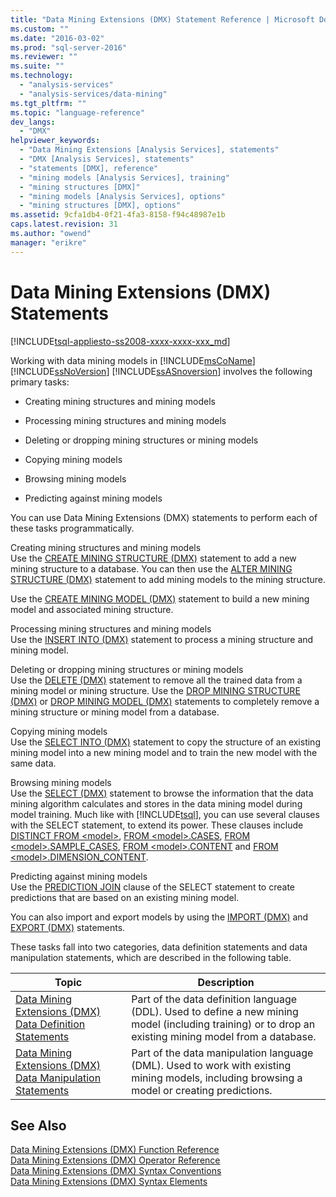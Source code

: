```yaml
---
title: "Data Mining Extensions (DMX) Statement Reference | Microsoft Docs"
ms.custom: ""
ms.date: "2016-03-02"
ms.prod: "sql-server-2016"
ms.reviewer: ""
ms.suite: ""
ms.technology: 
  - "analysis-services"
  - "analysis-services/data-mining"
ms.tgt_pltfrm: ""
ms.topic: "language-reference"
dev_langs: 
  - "DMX"
helpviewer_keywords: 
  - "Data Mining Extensions [Analysis Services], statements"
  - "DMX [Analysis Services], statements"
  - "statements [DMX], reference"
  - "mining models [Analysis Services], training"
  - "mining structures [DMX]"
  - "mining models [Analysis Services], options"
  - "mining structures [DMX], options"
ms.assetid: 9cfa1db4-0f21-4fa3-8158-f94c48987e1b
caps.latest.revision: 31
ms.author: "owend"
manager: "erikre"
---
```

# Data Mining Extensions (DMX) Statements
[!INCLUDE[tsql-appliesto-ss2008-xxxx-xxxx-xxx_md](../database-engine/configure/windows/includes/tsql-appliesto-ss2008-xxxx-xxxx-xxx-md.md)]

  Working with data mining models in [!INCLUDE[msCoName](../advanced-analytics/r-services/tutorials/includes/msconame-md.md)] [!INCLUDE[ssNoVersion](../advanced-analytics/r-services/includes/ssnoversion-md.md)] [!INCLUDE[ssASnoversion](../analysis-services/includes/ssasnoversion-md.md)] involves the following primary tasks:  
  
-   Creating mining structures and mining models  
  
-   Processing mining structures and mining models  
  
-   Deleting or dropping mining structures or mining models  
  
-   Copying mining models  
  
-   Browsing mining models  
  
-   Predicting against mining models  
  
 You can use Data Mining Extensions (DMX) statements to perform each of these tasks programmatically.  
  
 Creating mining structures and mining models  
 Use the [CREATE MINING STRUCTURE &#40;DMX&#41;](../dmx/create-mining-structure-dmx.md) statement to add a new mining structure to a database. You can then use the [ALTER MINING STRUCTURE &#40;DMX&#41;](../dmx/alter-mining-structure-dmx.md) statement to add mining models to the mining structure.  
  
 Use the [CREATE MINING MODEL &#40;DMX&#41;](../dmx/create-mining-model-dmx.md) statement to build a new mining model and associated mining structure.  
  
 Processing mining structures and mining models  
 Use the [INSERT INTO &#40;DMX&#41;](../dmx/insert-into-dmx.md) statement to process a mining structure and mining model.  
  
 Deleting or dropping mining structures or mining models  
 Use the [DELETE &#40;DMX&#41;](../dmx/delete-dmx.md) statement to remove all the trained data from a mining model or mining structure. Use the [DROP MINING STRUCTURE &#40;DMX&#41;](../dmx/drop-mining-structure-dmx.md) or [DROP MINING MODEL &#40;DMX&#41;](../dmx/drop-mining-model-dmx.md) statements to completely remove a mining structure or mining model from a database.  
  
 Copying mining models  
 Use the [SELECT INTO &#40;DMX&#41;](../dmx/select-into-dmx.md) statement to copy the structure of an existing mining model into a new mining model and to train the new model with the same data.  
  
 Browsing mining models  
 Use the [SELECT &#40;DMX&#41;](../dmx/select-dmx.md) statement to browse the information that the data mining algorithm calculates and stores in the data mining model during model training. Much like with [!INCLUDE[tsql](../advanced-analytics/r-services/includes/tsql-md.md)], you can use several clauses with the SELECT statement, to extend its power. These clauses include [DISTINCT FROM \<model>](../dmx/select-distinct-from-model-dmx.md), [FROM \<model>.CASES](../dmx/select-from-model-.cases-dmx.md), [FROM \<model>.SAMPLE_CASES](../dmx/select-from-model-.sample-cases-dmx.md), [FROM \<model>.CONTENT](../dmx/select-from-model-.content-dmx.md) and [FROM \<model>.DIMENSION_CONTENT](../dmx/select-from-model-.dimension-content-dmx.md).  
  
 Predicting against mining models  
 Use the [PREDICTION JOIN](../dmx/select-from-model-prediction-join-dmx.md) clause of the SELECT statement to create predictions that are based on an existing mining model.  
  
 You can also import and export models by using the [IMPORT &#40;DMX&#41;](../dmx/import-dmx.md) and [EXPORT &#40;DMX&#41;](../dmx/export-dmx.md) statements.  
  
 These tasks fall into two categories, data definition statements and data manipulation statements, which are described in the following table.  
  
|Topic|Description|  
|-----------|-----------------|  
|[Data Mining Extensions &#40;DMX&#41; Data Definition Statements](../dmx/dmx-statements-data-definition.md)|Part of the data definition language (DDL). Used to define a new mining model (including training) or to drop an existing mining model from a database.|  
|[Data Mining Extensions &#40;DMX&#41; Data Manipulation Statements](../dmx/dmx-statements-data-manipulation.md)|Part of the data manipulation language (DML). Used to work with existing mining models, including browsing a model or creating predictions.|  
  
## See Also  
 [Data Mining Extensions &#40;DMX&#41; Function Reference](../dmx/data-mining-extensions-dmx-function-reference.md)   
 [Data Mining Extensions &#40;DMX&#41; Operator Reference](../dmx/data-mining-extensions-dmx-operator-reference.md)   
 [Data Mining Extensions &#40;DMX&#41; Syntax Conventions](../dmx/data-mining-extensions-dmx-syntax-conventions.md)   
 [Data Mining Extensions &#40;DMX&#41; Syntax Elements](../dmx/data-mining-extensions-dmx-syntax-elements.md)  
  
  